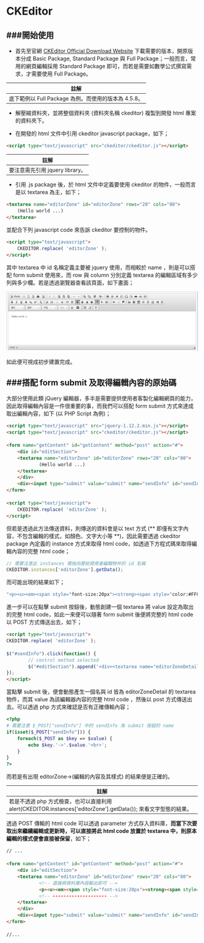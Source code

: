 # CKEditor

<script type="text/javascript" src="gitbook/app.js"></script>
<script type="text/javascript" src="js/general.js"></script>

###開始使用
---
* 首先至官網 [CKEditor Official Download Website](http://ckeditor.com/download) 下載需要的版本，開原版本分成 Basic Package, Standard Package 與 Full Package；一般而言，常用的網頁編輯採用 Standard Package 即可，而若是需要如數學公式撰寫需求，才需要使用 Full Package。

| 註解 |
| -- |
| 底下範例以 Full Package 為例。而使用的版本為 4.5.8。 |

* 解壓縮資料夾，並將整個資料夾 (資料夾名稱 ckeditor) 複製到開發 html 專案的資料夾下。

* 在開發的 html 文件中引用 ckeditor javascript package，如下；

```Html
<script type="text/javascript" src="ckeditor/ckeditor.js"></script>
```

| 註解 |
| -- |
| 要注意需先引用 jquery library。 |

* 引用 .js package 後，於 html 文件中定義要使用 ckeditor 的物件，一般而言是以 textarea 為主，如下；

```Html
<textarea name="editorZone" id="editorZone" rows="20" cols="80">
	(Hello world ...)
</textarea>
```

並配合下列 javascript code 來告訴 ckeditor 要控制的物件。

```Html
<script type="text/javascript">
	CKEDITOR.replace( 'editorZone' );
</script>
```

其中 textarea 中 id 名稱定義主要被 jquery 使用，而相較於 name ，則是可以搭配 form submit 使用來，而 row 與 column 分別定義 textarea 的編輯區域有多少列與多少欄。若是透過瀏覽器查看該頁面，如下畫面；

![](images/webpage/ckeditor.png)

如此便可視成初步建置完成。

###搭配 form submit 及取得編輯內容的原始碼
---
大部分使用此類 jQuery 編輯器，多半是需要提供使用者客製化編輯網頁的能力，因此取得編輯內容是一件很重要的事，而我們可以搭配 form submit 方式來達成取出編輯內容，如下 (以 PHP Script 為例)；

```Html
<script type="text/javascript" src="jquery-1.12.2.min.js"></script>
<script type="text/javascript" src="ckeditor/ckeditor.js"></script>

<form name="getContent" id="getContent" method="post" action="#">
    <div id="editSection">
    <textarea name="editorZone" id="editorZone" rows="20" cols="80">
            (Hello world ...)
    </textarea>
    </div>
    <div><input type="submit" value="submit" name="sendInfo" id="sendInfo"></input></div>
</form>

<script type="text/javascript">
	CKEDITOR.replace( 'editorZone' );
</script>
```

但若是透過此方法傳送資料，則傳送的資料會是以 text 方式 (** 即僅有文字內容，不包含編輯的樣式，如顏色、文字大小等 **)，因此需要透過 ckeditor package 內定義的 instance 方式來取得 html code，如透過下方程式碼來取得編輯內容的完整 html code；

```Javascript
// 需要注意此 instances 需指向要給使用者編輯物件的 id 名稱
CKEDITOR.instances['editorZone'].getData();
```

而可能出現的結果如下；

```Bash
"<p><u><em><span style="font-size:20px"><strong><span style="color:#FF0000">(Hello world ...)</span></strong></span></em></u></p>"
```

進一步可以在點擊 submit 按鈕後，動態創建一個 textarea 將 value 設定為取出的完整 html code，如此一來便可以隨著 form submit 後便將完整的 html code 以 POST 方式傳送出去，如下；

```Html
<script type="text/javascript">
CKEDITOR.replace( 'editorZone' );

$("#sendInfo").click(function() {
		// control method selected
		$("#editSection").append('<div><textarea name="editorZoneDetail" id="editorZoneDetail" value="' + CKEDITOR.instances['editorZone'].getData() + '" style="position: absolute; left: -9999px"></textarea></div>');
});
</script>
```

當點擊 submit 後，便會動態產生一個名與 id 皆為 editorZoneDetail 的 textarea 物件，而其 value 為該編輯器內容的完整 html code ，然後以 post 方式傳送出去。可以透過 php 方式來確認是否有正確傳輸內容；

```Php
<?php
# 需要注意 $_POST["sendInfo"] 中的 sendInfo 為 submit 按鈕的 name
if(isset($_POST["sendInfo"])) {
    foreach($_POST as $key => $value) {
        echo $key.'->'.$value.'<br>';
    }
}
?>
```

而若是有出現 editorZone-&gt;(編輯的內容及其樣式) 的結果便是正確的。

| 註解 |
| -- |
| 若是不透過 php 方式檢查，也可以直接利用 alert(CKEDITOR.instances['editorZone'].getData()); 來看文字型態的結果。 |

透過 POST 傳輸的 html code 可以透過 parameter 方式存入資料庫，**而當下次要取出來繼續編輯或更新時，可以直接將此 html code 放置於 textarea 中，則原本編輯的樣式便會直接被保留**，如下；

```Html
// ...

<form name="getContent" id="getContent" method="post" action="#">
	<div id="editSection">
	<textarea name="editorZone" id="editorZone" rows="20" cols="80">
            <!-- 直接將資料庫內容輸出即可 -->
			<p><u><em><span style="font-size:20px"><strong><span style="color:#FF0000">(Hello world ...)</span></strong></span></em></u></p>
            <!-- -------------------- -->
	</textarea>
	</div>
	<div><input type="submit" value="submit" name="sendInfo" id="sendInfo"></input></div>
</form>

//...
```











